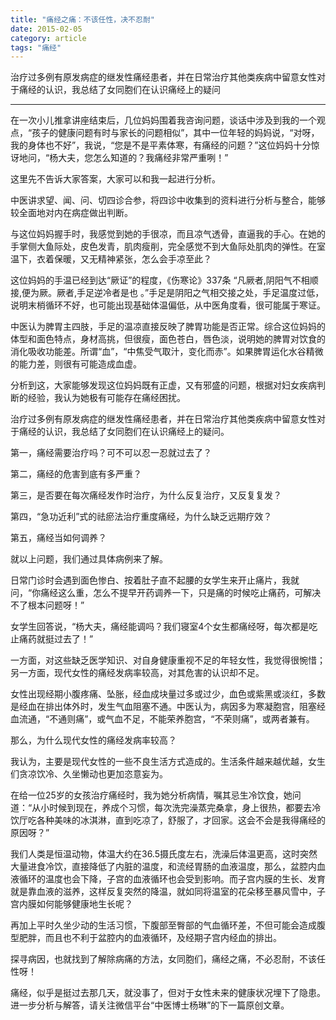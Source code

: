 ```yaml
---
title: "痛经之痛：不该任性，决不忍耐"
date: 2015-02-05
category: article
tags: "痛经"
---
```


治疗过多例有原发病症的继发性痛经患者，并在日常治疗其他类疾病中留意女性对于痛经的认识，我总结了女同胞们在认识痛经上的疑问

***

在一次小儿推拿讲座结束后，几位妈妈围着我咨询问题，谈话中涉及到我的一个观点，“孩子的健康问题有时与家长的问题相似”，其中一位年轻的妈妈说，“对呀，我的身体也不好”，我说，“您是不是平素体寒，有痛经的问题？”这位妈妈十分惊讶地问，“杨大夫，您怎么知道的？我痛经非常严重咧！”

这里先不告诉大家答案，大家可以和我一起进行分析。

中医讲求望、闻、问、切四诊合参，将四诊中收集到的资料进行分析与整合，能够较全面地对内在病症做出判断。

与这位妈妈握手时，我感觉到她的手很凉，而且凉气透骨，直逼我的手心。在她的手掌侧大鱼际处，皮色发青，肌肉瘦削，完全感觉不到大鱼际处肌肉的弹性。在室温下，衣着保暖，又无精神紧张，怎么会手凉至此？

这位妈妈的手温已经到达“厥证”的程度，《伤寒论》337条 “凡厥者,阴阳气不相顺接,便为厥。厥者,手足逆冷者是也 。”手足是阴阳之气相交接之处，手足温度过低，说明末梢循环不好，也可能出现基础体温偏低，从中医角度看，很可能属于寒证。

中医认为脾胃主四肢，手足的温凉直接反映了脾胃功能是否正常。综合这位妈妈的体型和面色特点，身材高挑，但很瘦，面色苍白，唇色淡，说明她的脾胃对饮食的消化吸收功能差。所谓“血”，“中焦受气取汁，变化而赤”。如果脾胃运化水谷精微的能力差，则很有可能造成血虚。

分析到这，大家能够发现这位妈妈既有正虚，又有邪盛的问题，根据对妇女疾病判断的经验，我认为她极有可能存在痛经困扰。

治疗过多例有原发病症的继发性痛经患者，并在日常治疗其他类疾病中留意女性对于痛经的认识，我总结了女同胞们在认识痛经上的疑问。

第一，痛经需要治疗吗？可不可以忍一忍就过去了？

第二，痛经的危害到底有多严重？

第三，是否要在每次痛经发作时治疗，为什么反复治疗，又反复复发？

第四，“急功近利”式的祛瘀法治疗重度痛经，为什么缺乏远期疗效？

第五，痛经当如何调养？

就以上问题，我们通过具体病例来了解。

日常门诊时会遇到面色惨白、按着肚子直不起腰的女学生来开止痛片，我就问，“你痛经这么重，怎么不提早开药调养一下，只是痛的时候吃止痛药，可解决不了根本问题呀！”

女学生回答说，“杨大夫，痛经能调吗？我们寝室4个女生都痛经呀，每次都是吃止痛药就挺过去了！”

一方面，对这些缺乏医学知识、对自身健康重视不足的年轻女性，我觉得很惋惜；另一方面，现代女性的痛经发病率较高，对其危害的认识却不足。

女性出现经期小腹疼痛、坠胀，经血成块量过多或过少，血色或紫黑或淡红，多数是经血在排出体外时，发生气血阻塞不通。中医认为，病因多为寒凝胞宫，阻塞经血流通，“不通则痛”，或气血不足，不能荣养胞宫，“不荣则痛”，或两者兼有。

那么，为什么现代女性的痛经发病率较高？

我认为，主要是现代女性的一些不良生活方式造成的。生活条件越来越优越，女生们贪凉饮冷、久坐懒动也更加恣意妄为。

在给一位25岁的女孩治疗痛经时，我为她分析病情，嘱其忌生冷饮食，她问道：“从小时候到现在，养成个习惯，每次洗完澡蒸完桑拿，身上很热，都要去冷饮厅吃各种美味的冰淇淋，直到吃凉了，舒服了，才回家。这会不会是我得痛经的原因呀？”

我们人类是恒温动物，体温大约在36.5摄氏度左右，洗澡后体温更高，这时突然大量进食冷饮，直接降低了内脏的温度，和流经胃肠的血液温度，那么，盆腔内血液循环的温度也会下降，子宫的血液循环也会受到影响。而子宫内膜的生长、发育就是靠血液的滋养，这样反复突然的降温，就如同将温室的花朵移至暴风雪中，子宫内膜如何能够健康地生长呢？

再加上平时久坐少动的生活习惯，下腹部至臀部的气血循环差，不但可能会造成腹型肥胖，而且也不利于盆腔内的血液循环，及经期子宫内经血的排出。

探寻病因，也就找到了解除病痛的方法，女同胞们，痛经之痛，不必忍耐，不该任性呀！

痛经，似乎是挺过去那几天，就没事了，但对于女性未来的健康状况埋下了隐患。进一步分析与解答，请关注微信平台“中医博士杨琳”的下一篇原创文章。
